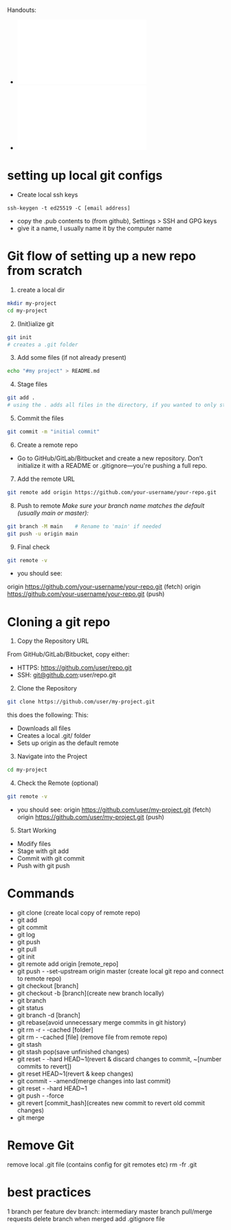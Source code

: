 Handouts:
* ![checklist](assets/files/03_Git_Checklist.pdf)
* ![handout](assets/files/03_Git_Handout.pdf)

# setting up local git configs

* Create local ssh keys

```console
ssh-keygen -t ed25519 -C [email address]
```

* copy the .pub contents to (from github), Settings > SSH and GPG keys
* give it a name, I usually name it by the computer name


# Git flow of setting up a new repo from scratch

1. create a local dir

```bash
mkdir my-project
cd my-project
```

2. (Init)ialize git

```bash
git init
# creates a .git folder
```

3. Add some files (if not already present)

```bash
echo "#my project" > README.md
```

4. Stage files

```bash
git add .
# using the . adds all files in the directory, if you wanted to only stage a single file, you would input the filename
```

5. Commit the files

```bash
git commit -m "initial commit"
```

6. Create a remote repo
- Go to GitHub/GitLab/Bitbucket and create a new repository. Don’t initialize it with a README or .gitignore—you're pushing a full repo.

7. Add the remote URL

```bash
git remote add origin https://github.com/your-username/your-repo.git
```

8. Push to remote
_Make sure your branch name matches the default (usually main or master):_
```bash
git branch -M main    # Rename to 'main' if needed
git push -u origin main
```

9. Final check

```bash
git remote -v
```

* you should see:

origin  https://github.com/your-username/your-repo.git (fetch)
origin  https://github.com/your-username/your-repo.git (push)

# Cloning a git repo

1. Copy the Repository URL

From GitHub/GitLab/Bitbucket, copy either:
* HTTPS: https://github.com/user/repo.git
* SSH: git@github.com:user/repo.git

2. Clone the Repository

```bash
git clone https://github.com/user/my-project.git
```

this does the following:
This:

* Downloads all files
* Creates a local .git/ folder
* Sets up origin as the default remote

3. Navigate into the Project

```bash
cd my-project
```

4. Check the Remote (optional)

```bash
git remote -v
```
* you should see:
origin  https://github.com/user/my-project.git (fetch)
origin  https://github.com/user/my-project.git (push)

5. Start Working

* Modify files
* Stage with git add
* Commit with git commit
* Push with git push

# Commands

* git clone (create local copy of remote repo)
* git add
* git commit
* git log
* git push
* git pull
* git init
* git remote add origin [remote_repo]
* git push - -set-upstream origin master (create local git repo and connect to remote repo)
* git checkout [branch]
* git checkout -b [branch](create new branch locally)
* git branch
* git status
* git branch -d [branch]
* git rebase(avoid unnecessary merge commits in git history)
* git rm -r - -cached [folder]
* git rm - -cached [file] (remove file from remote repo)
* git stash
* git stash pop(save unfinished changes)
* git reset - -hard HEAD~1(revert & discard changes to commit, ~[number commits to revert])
* git reset HEAD~1(revert & keep changes)
* git commit - -amend(merge changes into last commit)
* git reset - -hard HEAD~1
* git push - -force
* git revert [commit_hash](creates new commit to revert old commit changes)
* git merge

# Remove Git

remove local .git file (contains config for git remotes etc)
rm -fr .git

# best practices

1 branch per feature
dev branch: intermediary master branch
pull/merge requests
delete branch when merged
add .gitignore file
